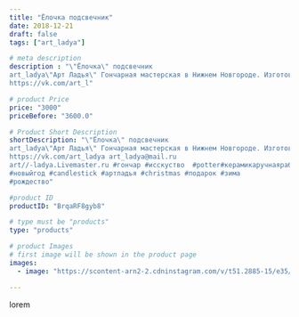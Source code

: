 ```yaml
---
title: "Ёлочка подсвечник"
date: 2018-12-21
draft: false
tags: ["art_ladya"]

# meta description
description : "\"Ёлочка\" подсвечник
art_ladya\"Арт Ладья\" Гончарная мастерская в Нижнем Новгороде. Изготовление керамики и мастер//-классы по обучению. 
https://vk.com/art_l"

# product Price
price: "3000"
priceBefore: "3600.0"

# Product Short Description
shortDescription: "\"Ёлочка\" подсвечник
art_ladya\"Арт Ладья\" Гончарная мастерская в Нижнем Новгороде. Изготовление керамики и мастер//-классы по обучению. 
https://vk.com/art_ladya art_ladya@mail.ru 
art//-ladya.Livemaster.ru #гончар #исскуство  #potter#керамикаручнаяработа #керамиканазаказ #handmade #керамика #гончарнаяпосуда #dishes #decor #ceramicar #mug #claygoods  #christmastree#earthenware #ceramic #design #подсвечник #magic #restaurant #ceramicart #авторскаякерамика #новогоднийподарок
#новыйгод #candlestick #артладья #сhristmas #подарок #зима
#рождество"

#product ID
productID: "BrqaRF8gyb8"

# type must be "products"
type: "products"

# product Images
# first image will be shown in the product page
images:
  - image: "https://scontent-arn2-2.cdninstagram.com/v/t51.2885-15/e35/46728773_2170786199828252_5484176521095061514_n.jpg?tp=1&_nc_ht=scontent-arn2-2.cdninstagram.com&_nc_cat=108&_nc_ohc=t2JlNWYxOd4AX8RN0lK&ccb=7-4&oh=270fd14ca039b59f96b92c2d2eb292c0&oe=6085BACD&_nc_sid=86f79a&ig_cache_key=MTkzOTQ3ODExMzM2MDc1MDMzMg%3D%3D.2-ccb7-4"

---
```

lorem
